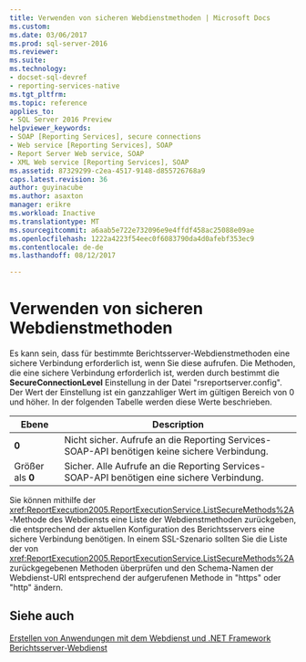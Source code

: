 ```yaml
---
title: Verwenden von sicheren Webdienstmethoden | Microsoft Docs
ms.custom: 
ms.date: 03/06/2017
ms.prod: sql-server-2016
ms.reviewer: 
ms.suite: 
ms.technology:
- docset-sql-devref
- reporting-services-native
ms.tgt_pltfrm: 
ms.topic: reference
applies_to:
- SQL Server 2016 Preview
helpviewer_keywords:
- SOAP [Reporting Services], secure connections
- Web service [Reporting Services], SOAP
- Report Server Web service, SOAP
- XML Web service [Reporting Services], SOAP
ms.assetid: 87329299-c2ea-4517-9148-d855726768a9
caps.latest.revision: 36
author: guyinacube
ms.author: asaxton
manager: erikre
ms.workload: Inactive
ms.translationtype: MT
ms.sourcegitcommit: a6aab5e722e732096e9e4ffdf458ac25088e09ae
ms.openlocfilehash: 1222a4223f54eec0f6083790da4d0afebf353ec9
ms.contentlocale: de-de
ms.lasthandoff: 08/12/2017

---
```

# <a name="using-secure-web-service-methods"></a>Verwenden von sicheren Webdienstmethoden
  Es kann sein, dass für bestimmte Berichtsserver-Webdienstmethoden eine sichere Verbindung erforderlich ist, wenn Sie diese aufrufen. Die Methoden, die eine sichere Verbindung erforderlich ist, werden durch bestimmt die **SecureConnectionLevel** Einstellung in der Datei "rsreportserver.config". Der Wert der Einstellung ist ein ganzzahliger Wert im gültigen Bereich von 0 und höher. In der folgenden Tabelle werden diese Werte beschrieben.  
  
|Ebene|Description|  
|-----------|-----------------|  
|**0**|Nicht sicher. Aufrufe an die Reporting Services-SOAP-API benötigen keine sichere Verbindung.|  
|Größer als **0**|Sicher. Alle Aufrufe an die Reporting Services-SOAP-API benötigen eine sichere Verbindung.|  
  
 Sie können mithilfe der <xref:ReportExecution2005.ReportExecutionService.ListSecureMethods%2A>-Methode des Webdiensts eine Liste der Webdienstmethoden zurückgeben, die entsprechend der aktuellen Konfiguration des Berichtsservers eine sichere Verbindung benötigen. In einem SSL-Szenario sollten Sie die Liste der von <xref:ReportExecution2005.ReportExecutionService.ListSecureMethods%2A> zurückgegebenen Methoden überprüfen und den Schema-Namen der Webdienst-URI entsprechend der aufgerufenen Methode in "https" oder "http" ändern.  
  
## <a name="see-also"></a>Siehe auch  
 [Erstellen von Anwendungen mit dem Webdienst und .NET Framework](../../../reporting-services/report-server-web-service/net-framework/building-applications-using-the-web-service-and-the-net-framework.md)   
 [Berichtsserver-Webdienst](../../../reporting-services/report-server-web-service/report-server-web-service.md)  
  
  


